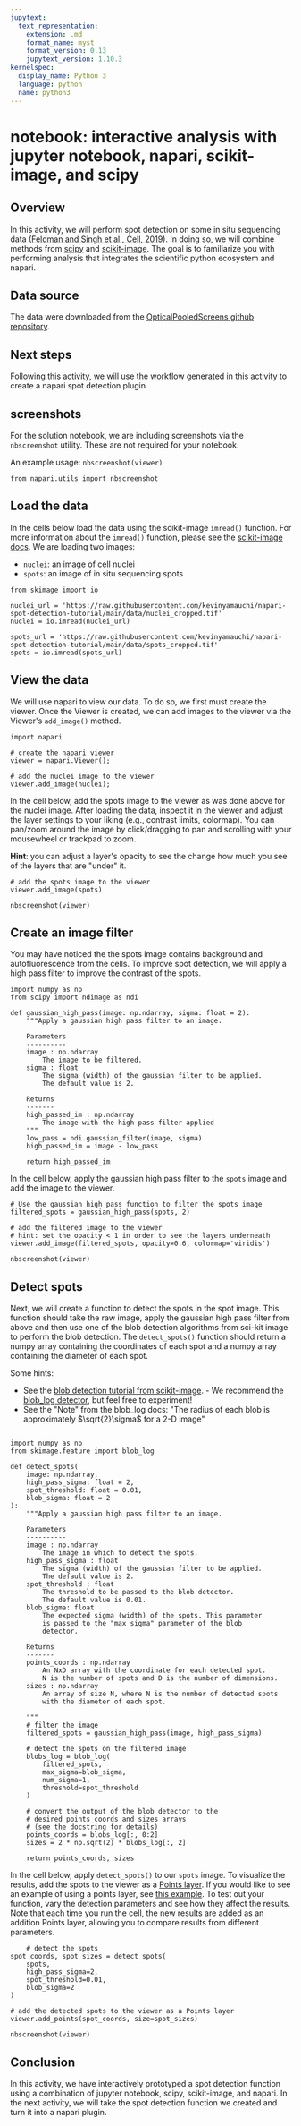 ```yaml
---
jupytext:
  text_representation:
    extension: .md
    format_name: myst
    format_version: 0.13
    jupytext_version: 1.10.3
kernelspec:
  display_name: Python 3
  language: python
  name: python3
---
```


# notebook: interactive analysis with jupyter notebook, napari, scikit-image, and scipy

## Overview
In this activity, we will perform spot detection on some in situ sequencing data ([Feldman and Singh et al., Cell, 2019](https://www.cell.com/cell/fulltext/S0092-8674(19)31067-0s)). In doing so, we will combine methods from [scipy](https://www.scipy.org/) and [scikit-image](https://scikit-image.org/). The goal is to familiarize you with performing analysis that integrates the scientific python ecosystem and napari.

## Data source

The data were downloaded from the [OpticalPooledScreens github repository](https://github.com/feldman4/OpticalPooledScreens).

## Next steps

Following this activity, we will use the workflow generated in this activity to create a napari spot detection plugin.

## screenshots
For the solution notebook, we are including screenshots via the `nbscreenshot` utility. These are not required for your notebook.

An example usage: `nbscreenshot(viewer)`

```{code-cell} python
from napari.utils import nbscreenshot
```

## Load the data

In the cells below load the data using the scikit-image `imread()` function. For more information about the `imread()` function, please see the [scikit-image docs](https://scikit-image.org/docs/dev/api/skimage.io.html#skimage.io.imread). We are loading two images:

- `nuclei`: an image of cell nuclei
- `spots`: an image of in situ sequencing spots

```{code-cell} python
from skimage import io

nuclei_url = 'https://raw.githubusercontent.com/kevinyamauchi/napari-spot-detection-tutorial/main/data/nuclei_cropped.tif'
nuclei = io.imread(nuclei_url)

spots_url = 'https://raw.githubusercontent.com/kevinyamauchi/napari-spot-detection-tutorial/main/data/spots_cropped.tif'
spots = io.imread(spots_url)
```

## View the data

We will use napari to view our data. To do so, we first must create the viewer. Once the Viewer is created, we can add images to the viewer via the Viewer's `add_image()` method.

```{code-cell} python
import napari

# create the napari viewer
viewer = napari.Viewer();

# add the nuclei image to the viewer
viewer.add_image(nuclei);
```

In the cell below, add the spots image to the viewer as was done above for the nuclei image. After loading the data, inspect it in the viewer and adjust the layer settings to your liking (e.g., contrast limits, colormap). You can pan/zoom around the image by click/dragging to pan and scrolling with your mousewheel or trackpad to zoom.

**Hint**: you can adjust a layer's opacity to see the change how much you see of the layers that are "under" it.

```{code-cell} python
# add the spots image to the viewer
viewer.add_image(spots)
```

```{code-cell} python
nbscreenshot(viewer)
```

## Create an image filter

You may have noticed the the spots image contains background and autofluorescence from the cells. To improve spot detection, we will apply a high pass filter to improve the contrast of the spots.

```{code-cell} python
import numpy as np
from scipy import ndimage as ndi

def gaussian_high_pass(image: np.ndarray, sigma: float = 2):
    """Apply a gaussian high pass filter to an image.

    Parameters
    ----------
    image : np.ndarray
        The image to be filtered.
    sigma : float
        The sigma (width) of the gaussian filter to be applied.
        The default value is 2.
    
    Returns
    -------
    high_passed_im : np.ndarray
        The image with the high pass filter applied
    """
    low_pass = ndi.gaussian_filter(image, sigma)
    high_passed_im = image - low_pass
    
    return high_passed_im
```

In the cell below, apply the gaussian high pass filter to the `spots` image and add the image to the viewer.

```{code-cell} python
# Use the gaussian_high_pass function to filter the spots image
filtered_spots = gaussian_high_pass(spots, 2)

# add the filtered image to the viewer
# hint: set the opacity < 1 in order to see the layers underneath
viewer.add_image(filtered_spots, opacity=0.6, colormap='viridis')
```

```{code-cell} python
nbscreenshot(viewer)
```

## Detect spots

Next, we will create a function to detect the spots in the spot image. This function should take the raw image, apply the gaussian high pass filter from above and then use one of the blob detection algorithms from sci-kit image to perform the blob detection. The `detect_spots()` function should return a numpy array containing the coordinates of each spot and a numpy array containing the diameter of each spot.

Some hints:
- See the [blob detection tutorial from scikit-image](https://scikit-image.org/docs/dev/auto_examples/features_detection/plot_blob.html). - We recommend the [blob_log detector](https://scikit-image.org/docs/dev/api/skimage.feature.html#skimage.feature.blob_log), but feel free to experiment!
- See the "Note" from the blob_log docs: "The radius of each blob is approximately $\sqrt{2}\sigma$ for a 2-D image"

```{code-cell} python

import numpy as np
from skimage.feature import blob_log

def detect_spots(
    image: np.ndarray,
    high_pass_sigma: float = 2,
    spot_threshold: float = 0.01,
    blob_sigma: float = 2
):
    """Apply a gaussian high pass filter to an image.

    Parameters
    ----------
    image : np.ndarray
        The image in which to detect the spots.
    high_pass_sigma : float
        The sigma (width) of the gaussian filter to be applied.
        The default value is 2.
    spot_threshold : float
        The threshold to be passed to the blob detector.
        The default value is 0.01.
    blob_sigma: float
        The expected sigma (width) of the spots. This parameter
        is passed to the "max_sigma" parameter of the blob
        detector.
    
    Returns
    -------
    points_coords : np.ndarray
        An NxD array with the coordinate for each detected spot.
        N is the number of spots and D is the number of dimensions.
    sizes : np.ndarray
        An array of size N, where N is the number of detected spots
        with the diameter of each spot.
    
    """
    # filter the image
    filtered_spots = gaussian_high_pass(image, high_pass_sigma)

    # detect the spots on the filtered image
    blobs_log = blob_log(
        filtered_spots,
        max_sigma=blob_sigma,
        num_sigma=1,
        threshold=spot_threshold
    )
    
    # convert the output of the blob detector to the 
    # desired points_coords and sizes arrays
    # (see the docstring for details)
    points_coords = blobs_log[:, 0:2]
    sizes = 2 * np.sqrt(2) * blobs_log[:, 2]

    return points_coords, sizes
```

In the cell below, apply `detect_spots()` to our `spots` image. To visualize the results, add the spots to the viewer as a [Points layer](https://napari.org/tutorials/fundamentals/points.html). If you would like to see an example of using a points layer, see [this example](https://github.com/napari/napari/blob/master/examples/add_points.py). To test out your function, vary the detection parameters and see how they affect the results. Note that each time you run the cell, the new results are added as an addition Points layer, allowing you to compare results from different parameters.

```{code-cell} python
    # detect the spots
spot_coords, spot_sizes = detect_spots(
    spots,
    high_pass_sigma=2,
    spot_threshold=0.01,
    blob_sigma=2
)

# add the detected spots to the viewer as a Points layer
viewer.add_points(spot_coords, size=spot_sizes)
```

```{code-cell} python
nbscreenshot(viewer)
```

## Conclusion
In this activity, we have interactively prototyped a spot detection function using a combination of jupyter notebook, scipy, scikit-image, and napari. In the next activity, we will take the spot detection function we created and turn it into a napari plugin.

